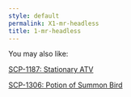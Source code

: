 ```yaml
---
style: default
permalink: X1-mr-headless
title: 1-mr-headless
---
```

You may also like:

[SCP-1187: Stationary ATV](http://scp-wiki.net/scp-1187)

[SCP-1306: Potion of Summon Bird](http://scp-wiki.net/scp-1306)
